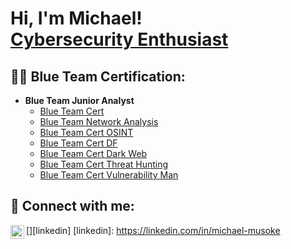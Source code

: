 <h1>Hi, I'm Michael! <br/><a href="https://www.linkedin.com/in/michael-musoke/">Cybersecurity Enthusiast</a></h1>

<h2>👨‍💻 Blue Team Certification:</h2>

- <b> Blue Team Junior Analyst</b>
  - [Blue Team Cert](https://elearning.securityblue.team/home/certificate/562739380)
  - [Blue Team Network Analysis](https://elearning.securityblue.team/home/certificate/577678630)
  - [Blue Team Cert OSINT](https://elearning.securityblue.team/home/certificate/965433532)
  - [Blue Team Cert DF](https://elearning.securityblue.team/home/certificate/117684374)
  - [Blue Team Cert Dark Web](https://elearning.securityblue.team/home/certificate/662844176)
  - [Blue Team Cert Threat Hunting](https://elearning.securityblue.team/home/certificate/227159176)
  - [Blue Team Cert Vulnerability Man](https://elearning.securityblue.team/home/certificate/189686789)

<h2> 🤳 Connect with me:</h2>

[<img align="left" alt="michael-musoke | LinkedIn" width="22px" src="https://cdn.jsdelivr.net/npm/simple-icons@v3/icons/linkedin.svg" />][linkedin]
[linkedin]: https://linkedin.com/in/michael-musoke

<!--
**Muts/Muts256** is a ✨ _special_ ✨ repository because its `README.md` (this file) appears on your GitHub profile.

Here are some ideas to get you started:

- 🔭 I’m currently working on ...
- 🌱 I’m currently learning ...
- 👯 I’m looking to collaborate on ...
- 🤔 I’m looking for help with ...
- 💬 Ask me about ...
- 📫 How to reach me: ...
- 😄 Pronouns: ...
- ⚡ Fun fact: ...
-->

